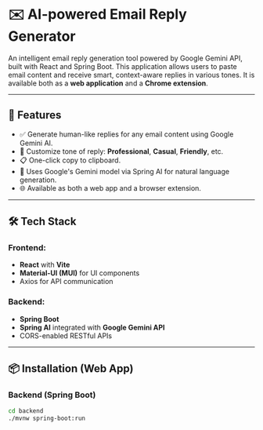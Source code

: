 # ✉️ AI-powered Email Reply Generator

An intelligent email reply generation tool powered by Google Gemini API, built with React and Spring Boot. This application allows users to paste email content and receive smart, context-aware replies in various tones. It is available both as a **web application** and a **Chrome extension**.

---

## 🚀 Features

- ✅ Generate human-like replies for any email content using Google Gemini AI.
- 🎨 Customize tone of reply: **Professional**, **Casual**, **Friendly**, etc.
- 📋 One-click copy to clipboard.
- 🧠 Uses Google's Gemini model via Spring AI for natural language generation.
- 🌐 Available as both a web app and a browser extension.

---

## 🛠️ Tech Stack

### Frontend:
- **React** with **Vite**
- **Material-UI (MUI)** for UI components
- Axios for API communication

### Backend:
- **Spring Boot**
- **Spring AI** integrated with **Google Gemini API**
- CORS-enabled RESTful APIs

---

## 📦 Installation (Web App)

### Backend (Spring Boot)
```bash
cd backend
./mvnw spring-boot:run
